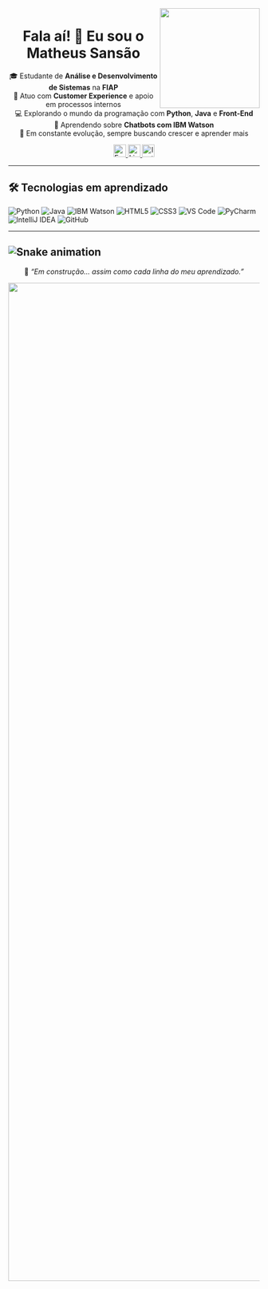 <div align="center">
  <img align='right' src='https://user-images.githubusercontent.com/5713670/87202985-820dcb80-c2b6-11ea-9f56-7ec461c497c3.gif' width='200'>
</div>





<h1 align="center">Fala aí! 👋 Eu sou o Matheus Sansão</h1>

<p align="center">
  🎓 Estudante de <strong>Análise e Desenvolvimento de Sistemas</strong> na <strong>FIAP</strong><br>
  💼 Atuo com <strong>Customer Experience</strong> e apoio em processos internos<br>
  💻 Explorando o mundo da programação com <strong>Python</strong>, <strong>Java</strong> e <strong>Front-End</strong><br>
  🤖 Aprendendo sobre <strong>Chatbots com IBM Watson</strong><br>
  🚀 Em constante evolução, sempre buscando crescer e aprender mais
</p>

<div align="center">
  <a href="mailto:matheussansao@hotmail.com" target="_blank">
    <img src="https://img.shields.io/badge/E--mail-D14836?style=for-the-badge&logo=gmail&logoColor=fff" height="25" alt="Email" />
  </a>
  <a href="https://www.linkedin.com/in/matheus-sansao-6a0505171" target="_blank">
    <img src="https://img.shields.io/badge/LinkedIn-0077B5?style=for-the-badge&logo=linkedin&logoColor=fff" height="25" alt="LinkedIn" />
  </a>
  <a href="https://www.instagram.com/_matheussansao/?next=%2F" target="_blank">
    <img src="https://img.shields.io/badge/Instagram-E4405F?style=for-the-badge&logo=instagram&logoColor=fff" height="25" alt="Instagram" />
  </a>
</div>

---

## 🛠️ Tecnologias em aprendizado

![Python](https://img.shields.io/badge/Python-3776AB?style=for-the-badge&logo=python&logoColor=fff)
![Java](https://img.shields.io/badge/Java-007396?style=for-the-badge&logo=java&logoColor=fff)
![IBM Watson](https://img.shields.io/badge/IBM%20Watson-FF6F00?style=for-the-badge&logo=ibm&logoColor=fff)
![HTML5](https://img.shields.io/badge/HTML5-E34F26?style=for-the-badge&logo=html5&logoColor=fff)
![CSS3](https://img.shields.io/badge/CSS3-1572B6?style=for-the-badge&logo=css3&logoColor=fff)
![VS Code](https://img.shields.io/badge/VS%20Code-007ACC?style=for-the-badge&logo=visual-studio-code&logoColor=fff)
![PyCharm](https://img.shields.io/badge/PyCharm-000000?style=for-the-badge&logo=pycharm&logoColor=fff)
![IntelliJ IDEA](https://img.shields.io/badge/IntelliJ%20IDEA-000000?style=for-the-badge&logo=intellij-idea&logoColor=fff)
![GitHub](https://img.shields.io/badge/GitHub-181717?style=for-the-badge&logo=github&logoColor=fff)

---
![Snake animation](https://github.com/Matheussansao/Matheussansao/blob/output/github-contribution-grid-snake.svg)
---
<p align="center">
  🌱 <i>“Em construção… assim como cada linha do meu aprendizado.”</i>
</p>

<p align="center">
  <img src="https://capsule-render.vercel.app/api?type=waving&color=gradient&height=60&section=footer" width='2000'/>
</p>
